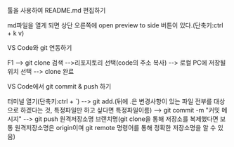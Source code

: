 툴을 사용하여 README.md 편집하기

md파일을 열게 되면 상단 오른쪽에 open preview to side 버튼이 있다.(단축키:ctrl + k v)

VS Code와 git 연동하기

F1 --> git clone 검색 -->리포지토리 선택(code의 주소 복사) --> 로컬 PC에 저장될 위치 선택 --> clone 완료

VS Code에서 git commit & push 하기 

터미널 열기(단축키:ctrl + `) --> git add.(뒤에 .은 변경사항이 있는 파일 전부를 대상으로 하겠다는 것, 특정파일만 하고 싶다면 특정파일이름) --> git commit -m "커밋 메시지" --> git push 원격저장소명 브랜치명(git clone을 통해 저장소를 복제했다면 보통 원격저장소명은 origin이며 git remote 명령어를 통해 정확한 저장소명을 알 수 있음) 